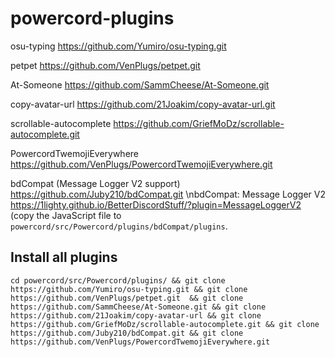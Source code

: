 # powercord-plugins

osu-typing https://github.com/Yumiro/osu-typing.git

petpet https://github.com/VenPlugs/petpet.git

At-Someone https://github.com/SammCheese/At-Someone.git

copy-avatar-url https://github.com/21Joakim/copy-avatar-url.git

scrollable-autocomplete https://github.com/GriefMoDz/scrollable-autocomplete.git

PowercordTwemojiEverywhere https://github.com/VenPlugs/PowercordTwemojiEverywhere.git

bdCompat (Message Logger V2 support) https://github.com/Juby210/bdCompat.git \nbdCompat: Message Logger V2 https://1lighty.github.io/BetterDiscordStuff/?plugin=MessageLoggerV2 (copy the JavaScript file to `powercord/src/Powercord/plugins/bdCompat/plugins`.

## Install all plugins
```
cd powercord/src/Powercord/plugins/ && git clone https://github.com/Yumiro/osu-typing.git && git clone https://github.com/VenPlugs/petpet.git  && git clone https://github.com/SammCheese/At-Someone.git && git clone https://github.com/21Joakim/copy-avatar-url && git clone https://github.com/GriefMoDz/scrollable-autocomplete.git && git clone https://github.com/Juby210/bdCompat.git && git clone https://github.com/VenPlugs/PowercordTwemojiEverywhere.git
```
